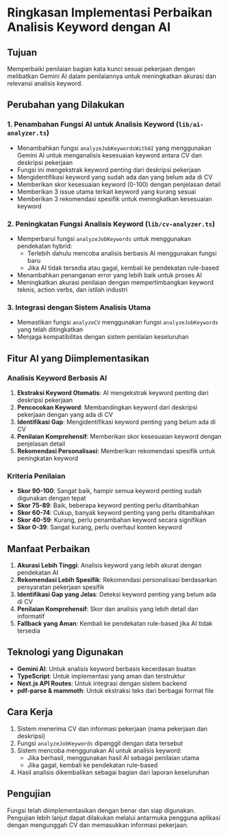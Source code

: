 # Ringkasan Implementasi Perbaikan Analisis Keyword dengan AI

## Tujuan
Memperbaiki penilaian bagian kata kunci sesuai pekerjaan dengan melibatkan Gemini AI dalam penilaiannya untuk meningkatkan akurasi dan relevansi analisis keyword.

## Perubahan yang Dilakukan

### 1. Penambahan Fungsi AI untuk Analisis Keyword (`lib/ai-analyzer.ts`)
- Menambahkan fungsi `analyzeJobKeywordsWithAI` yang menggunakan Gemini AI untuk menganalisis kesesuaian keyword antara CV dan deskripsi pekerjaan
- Fungsi ini mengekstrak keyword penting dari deskripsi pekerjaan
- Mengidentifikasi keyword yang sudah ada dan yang belum ada di CV
- Memberikan skor kesesuaian keyword (0-100) dengan penjelasan detail
- Memberikan 3 issue utama terkait keyword yang kurang sesuai
- Memberikan 3 rekomendasi spesifik untuk meningkatkan kesesuaian keyword

### 2. Peningkatan Fungsi Analisis Keyword (`lib/cv-analyzer.ts`)
- Memperbarui fungsi `analyzeJobKeywords` untuk menggunakan pendekatan hybrid:
  - Terlebih dahulu mencoba analisis berbasis AI menggunakan fungsi baru
  - Jika AI tidak tersedia atau gagal, kembali ke pendekatan rule-based
- Menambahkan penanganan error yang lebih baik untuk proses AI
- Meningkatkan akurasi penilaian dengan mempertimbangkan keyword teknis, action verbs, dan istilah industri

### 3. Integrasi dengan Sistem Analisis Utama
- Memastikan fungsi `analyzeCV` menggunakan fungsi `analyzeJobKeywords` yang telah ditingkatkan
- Menjaga kompatibilitas dengan sistem penilaian keseluruhan

## Fitur AI yang Diimplementasikan

### Analisis Keyword Berbasis AI
1. **Ekstraksi Keyword Otomatis**: AI mengekstrak keyword penting dari deskripsi pekerjaan
2. **Pencocokan Keyword**: Membandingkan keyword dari deskripsi pekerjaan dengan yang ada di CV
3. **Identifikasi Gap**: Mengidentifikasi keyword penting yang belum ada di CV
4. **Penilaian Komprehensif**: Memberikan skor kesesuaian keyword dengan penjelasan detail
5. **Rekomendasi Personalisasi**: Memberikan rekomendasi spesifik untuk peningkatan keyword

### Kriteria Penilaian
- **Skor 90-100**: Sangat baik, hampir semua keyword penting sudah digunakan dengan tepat
- **Skor 75-89**: Baik, beberapa keyword penting perlu ditambahkan
- **Skor 60-74**: Cukup, banyak keyword penting yang perlu ditambahkan
- **Skor 40-59**: Kurang, perlu penambahan keyword secara signifikan
- **Skor 0-39**: Sangat kurang, perlu overhaul konten keyword

## Manfaat Perbaikan

1. **Akurasi Lebih Tinggi**: Analisis keyword yang lebih akurat dengan pendekatan AI
2. **Rekomendasi Lebih Spesifik**: Rekomendasi personalisasi berdasarkan persyaratan pekerjaan spesifik
3. **Identifikasi Gap yang Jelas**: Deteksi keyword penting yang belum ada di CV
4. **Penilaian Komprehensif**: Skor dan analisis yang lebih detail dan informatif
5. **Fallback yang Aman**: Kembali ke pendekatan rule-based jika AI tidak tersedia

## Teknologi yang Digunakan

- **Gemini AI**: Untuk analisis keyword berbasis kecerdasan buatan
- **TypeScript**: Untuk implementasi yang aman dan terstruktur
- **Next.js API Routes**: Untuk integrasi dengan sistem backend
- **pdf-parse & mammoth**: Untuk ekstraksi teks dari berbagai format file

## Cara Kerja

1. Sistem menerima CV dan informasi pekerjaan (nama pekerjaan dan deskripsi)
2. Fungsi `analyzeJobKeywords` dipanggil dengan data tersebut
3. Sistem mencoba menggunakan AI untuk analisis keyword:
   - Jika berhasil, menggunakan hasil AI sebagai penilaian utama
   - Jika gagal, kembali ke pendekatan rule-based
4. Hasil analisis dikembalikan sebagai bagian dari laporan keseluruhan

## Pengujian

Fungsi telah diimplementasikan dengan benar dan siap digunakan. Pengujian lebih lanjut dapat dilakukan melalui antarmuka pengguna aplikasi dengan mengunggah CV dan memasukkan informasi pekerjaan.